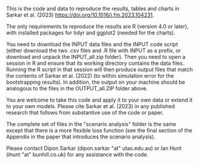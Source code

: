 This is the code and data to reproduce the results, tables and charts in Sarkar et al. (2023) https://doi.org/10.1016/j.fm.2023.104231.

The only requirements to reproduce the results are R (version 4.0 or later), with installed packages for tidyr and ggplot2 (needed for the charts).  

You need to download the INPUT data files and the INPUT code script (either download the two .csv files and .R file with INPUT as a prefix, or download and unpack the INPUT_all.zip folder).  Then you need to open a session in R and ensure that its working directory contains the data files.  Running the R script in that session will then produce output files that match the contents of Sarkar et al. (2022) (to within simulation error for the bootstrapping results).  In addition, the output on your machine should be analogous to the files in the OUTPUT_all.ZIP folder above.

You are welcome to take this code and apply it to your own data or extend it to your own models.  Please cite Sarkar et al. (2023) in any published research that follows from substantive use of the code or paper.

The complete set of files in the "scenario analysis" folder is the same except that there is a more flexible loss function (see the final section of the Appendix in the paper that introduces the scenario analysis).

Please contact Dipon Sarkar (dipon.sarkar "at" utas.edu.au) or Ian Hunt (ihunt "at" bunhill.co.uk) for any assistance with the code.
